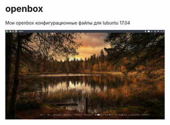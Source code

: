 # openbox
Мои openbox конфигурационные файлы для lubuntu 17.04

![Иллюстрация к проекту](https://github.com/ra3trub/openbox/raw/master/scrot.png)

